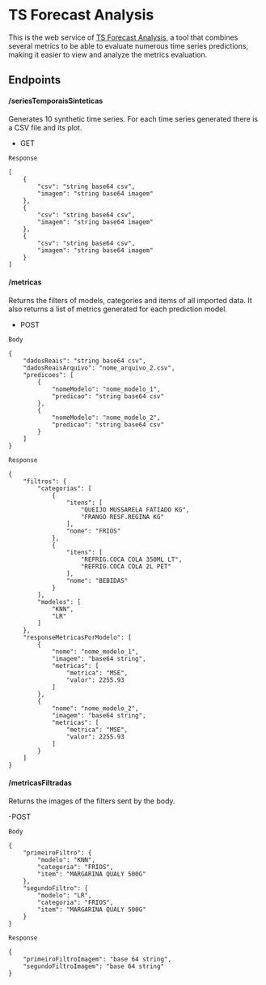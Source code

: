 # TS Forecast Analysis
This is the web service of [TS Forecast Analysis](https://tsforecastanalysis.netlify.app/), a tool that combines several metrics to be able to evaluate numerous time series predictions, making it easier to view and analyze the metrics evaluation.

## Endpoints

#### /seriesTemporaisSinteticas
Generates 10 synthetic time series. For each time series generated there is a CSV file and its plot.

- GET

```
Response

[
    {
        "csv": "string base64 csv",
        "imagem": "string base64 imagem"
    },
    { 
        "csv": "string base64 csv",
        "imagem": "string base64 imagem"
    },
    { 
        "csv": "string base64 csv",
        "imagem": "string base64 imagem"
    }
]
```

#### /metricas
Returns the filters of models, categories and items of all imported data. It also returns a list of metrics generated for each prediction model.

- POST

```
Body

{
    "dadosReais": "string base64 csv",
    "dadosReaisArquivo": "nome_arquivo_2.csv",
    "predicoes": [
        {
            "nomeModelo": "nome_modelo_1",
            "predicao": "string base64 csv"
        },
        { 
            "nomeModelo": "nome_modelo_2",
            "predicao": "string base64 csv"
        }
    ]
}
```

```
Response

{
    "filtros": {
        "categorias": [
            {
                "itens": [
                    "QUEIJO MUSSARELA FATIADO KG",
                    "FRANGO RESF.REGINA KG"
                ],
                "nome": "FRIOS"
            },
            {
                "itens": [
                    "REFRIG.COCA COLA 350ML LT",
                    "REFRIG.COCA COLA 2L PET"
                ],
                "nome": "BEBIDAS"
            }
        ],
        "modelos": [
            "KNN",
            "LR"
        ]
    },
    "responseMetricasPorModelo": [
        {
            "nome": "nome_modelo_1",
            "imagem": "base64 string",
            "metricas": [
                "metrica": "MSE",
                "valor": 2255.93
            ]
        },
        {
            "nome": "nome_modelo_2",
            "imagem": "base64 string",
            "metricas": [
                "metrica": "MSE",
                "valor": 2255.93
            ]
        }
    ]
}
```

#### /metricasFiltradas
Returns the images of the filters sent by the body.

-POST

```
Body

{
    "primeiroFiltro": {
        "modelo": "KNN",
        "categoria": "FRIOS",
        "item": "MARGARINA QUALY 500G"
    },
    "segundoFiltro": {
        "modelo": "LR",
        "categoria": "FRIOS",
        "item": "MARGARINA QUALY 500G"
    }
}
```

```
Response

{
    "primeiroFiltroImagem": "base 64 string",
    "segundoFiltroImagem": "base 64 string"
}
```

